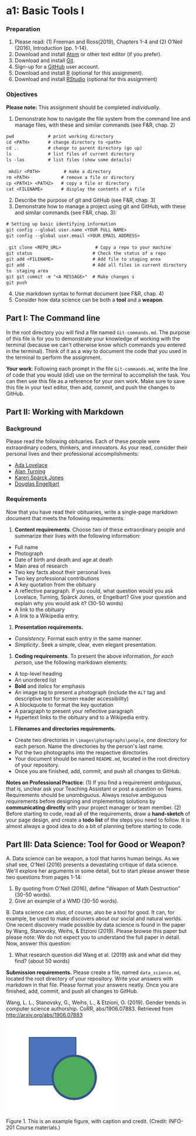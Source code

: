 # a1: Basic Tools I
### Preparation
1. Please read: (1) Freeman and Ross(2019), Chapters 1-4 and (2) O’Neil (2016), Introduction (pp. 1-14).
1. Download and install [Atom](https://atom.io/) or other text editor (if you prefer).
2. Download and install [Git](https://git-scm.com/).
3. Sign-up for a [GitHub](https://github.com/) user account.
4. Download and install [R](https://cran.r-project.org/) (optional for this assignment).
5. Download and install [RStudio](https://www.rstudio.com/) (optional for this assignment)

### Objectives
**Please note:** This assignment should be completed _individually_.

1. Demonstrate how to navigate the file system from the command line and manage files, with these and similar commands (see F&R, chap. 2)
```
pwd             # print working directory
cd <PATH>       # change directory to <path>
cd ..           # change to parent directory (go up)
ls              # list files of current directory
ls -las         # list files (show some details)

 mkdir <PATH>         # make a directory
rm <PATH>            # remove a file or directory
cp <PATH1> <PATH2>   # copy a file or directory
cat <FILENAME>       # display the contents of a file
```
2. Describe the purpose of git and GitHub (see F&R, chap. 3)
3. Demonstrate how to manage a project using git and GitHub, with these and similar commands (see F&R, chap. 3):
```
# Setting up basic identifying information
git config --global user.name <YOUR FULL NAME>
git config --global user.email <YOUR EMAIL ADDRESS>

 git clone <REPO_URL>             # Copy a repo to your machine
git status                       # Check the status of a repo
git add <FILENAME>               # Add file to staging area
git add .                        # Add all files in current directory to  staging area
git git commit -m "<A MESSAGE>"  # Make changes s
git push
```
4. Use markdown syntax to format document (see F&R, chap. 4)
5. Consider how data science can be both a **tool** and a **weapon**.

## Part I: The Command line
In the root directory you will find a file named ``Git-commands.md``. The purpose of this file is for you to demonstrate your knowledge of working with the terminal (because we can't otherwise know which commands you entered in the terminal). Think of it as a way to document the code that you used in the terminal to perform the assignment.

**Your work**: Following each prompt in the file ``Git-commands.md``, write the line of code that you would (did) use on the terminal to accomplish the task. You can then use this file as a reference for your own work. Make sure to save this file in your text editor, then add, commit, and push the changes to GitHub.

## Part II: Working with Markdown
### Background
Please read the following obituaries. Each of these people were extraordinary coders, thinkers, and innovators. As your read, consider their personal lives and their professional accomplishments:

* [Ada Lovelace](https://www.nytimes.com/interactive/2018/obituaries/overlooked-ada-lovelace.html)
* [Alan Turning](https://www.nytimes.com/2019/06/05/obituaries/alan-turing-overlooked.html)
* [Karen Spärck Jones](https://www.nytimes.com/2019/01/02/obituaries/karen-sparck-jones-overlooked.html)
* [Douglas Engelbart](https://www.nytimes.com/2013/07/04/technology/douglas-c-engelbart-inventor-of-the-computer-mouse-dies-at-88.html)

### Requirements
Now that you have read their obituaries, write a single-page markdown document that meets the following requirements.

1. **Content requirements**. Choose *two* of these extraordinary people and summarize their lives with the following information:
  * Full name
  * Photograph
  * Date of birth and death and age at death
  * Main area of research
  * Two key facts about their personal lives
  * Two key professional contributions
  * A key quotation from the obituary
  * A reflective paragraph. If you could, what question would you ask Lovelace, Turning, Spärck Jones, or Engelbart? Give your question and explain why you would ask it? (30-50 words)
  * A link to the obituary
  * A link to a Wikipedia entry.
1. **Presentation requirements.**
  * _Consistency_. Format each entry in the same manner.
  * _Simplicity_. Seek a simple, clear, even elegant presentation.
1. **Coding requirements**. To present the above information, _for each person_, use the following markdown elements:
  * A top-level heading
  * An unordered list
  * **Bold** and _italics_ for emphasis
  * An image tag to present a photograph (include the `ALT` tag and descriptive text for screen reader accessibility)
  * A blockquote to format the key quotation
  * A paragraph to present your reflective paragraph
  * Hypertext links to the obituary and to a Wikipedia entry.
1. **Filenames and directories requirements.**
  * Create two directories in `\images\photographs\people`, one directory for each person. Name the directories by the person's last name.
  * Put the two photographs into the respective directories
  * Your document should be named `README.md`, located in the root directory of your repository.
  * Once you are finished, add, commit, and push all changes to GitHub.

**Notes on Professional Practice**: (1) If you find a requirement _ambiguous_, that is, unclear ask your Teaching Assistant or post a question on Teams. Requirements should be _unambiguous_. Always resolve ambiguous requirements before designing and implementing solutions by **communicating directly** with your project manager or team member. (2) Before starting to code, read all of the requirements, draw a **hand-sketch** of your page design, and create a **todo list** of the steps you need to follow. It is almost always a good idea to do a bit of planning before starting to code.

## Part III: Data Science: Tool for Good or Weapon?
A. Data science can be weapon, a tool that harms human beings. As we shall see, O'Neil (2016) presents a devastating critique of data science. We'll explore her arguments in some detail, but to start please answer these two questions from pages 1-14:
  1. By quoting from O'Neil (2016), define "Weapon of Math Destruction" (30-50 words).
  2. Give an example of a WMD (30-50 words).

B. Data science can also, of course, also be a tool for good. It can, for example, be used to make discovers about our social and natural worlds. One recent discovery made possible by data science is found in the paper by Wang, Stanovsky, Weihs, & Etzioni (2019). Please browse this paper but please note: We do not expect you to understand the full paper in detail. Now, answer this question:
1. What research question did Wang et al. (2019) ask and what did they find? (about 50 words)

**Submission requirements.** Please create a file, named `data_science.md`, located the root directory of your repository. Write your answers with markdown in that file. Please format your answers neatly. Once you are finished, add, commit, and push all changes to GitHub.

Wang, L. L., Stanovsky, G., Weihs, L., & Etzioni, O. (2019). Gender trends in computer science authorship. CoRR, abs/1906.07883. Retrieved from http://arxiv.org/abs/1906.07883




![An figure with a blue square and green circle.](/images/example1.png "Example")

Figure 1. This is an example figure, with caption and credit. (Credit: INFO-201 Course materials.)
